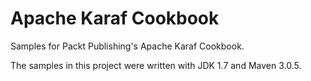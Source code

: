 Apache Karaf Cookbook
=====================

Samples for Packt Publishing's Apache Karaf Cookbook.

The samples in this project were written with JDK 1.7 and Maven 3.0.5.

